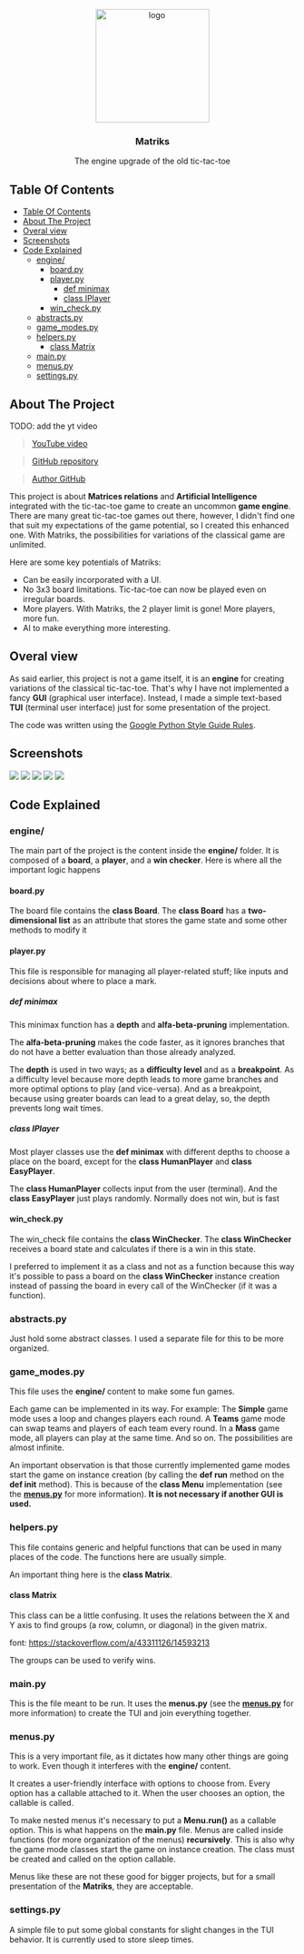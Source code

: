 <p align="center">
	<a><img src="assets/Logo.png" alt="logo" width="200" height="200"></a>
	<h3 align="center">Matriks</h3>
	<p align="center">The engine upgrade of the old tic-tac-toe</p>
</p>

## Table Of Contents
- [Table Of Contents](#table-of-contents)
- [About The Project](#about-the-project)
- [Overal view](#overal-view)
- [Screenshots](#screenshots)
- [Code Explained](#code-explained)
  - [engine/](#engine)
    - [board.py](#boardpy)
    - [player.py](#playerpy)
      - [def minimax](#def-minimax)
      - [class IPlayer](#class-iplayer)
    - [win_check.py](#win_checkpy)
  - [abstracts.py](#abstractspy)
  - [game_modes.py](#game_modespy)
  - [helpers.py](#helperspy)
    - [class Matrix](#class-matrix)
  - [main.py](#mainpy)
  - [menus.py](#menuspy)
  - [settings.py](#settingspy)

## About The Project
TODO: add the yt video
> [YouTube video]()

> [GitHub repository](https://github.com/Davi-S/tic_tac_toe.py-2.0)

> [Author GitHub](https://github.com/Davi-S)

This project is about **Matrices relations** and **Artificial Intelligence** integrated with the tic-tac-toe game to create an uncommon **game engine**.
There are many great tic-tac-toe games out there, however, I didn't find one that suit my expectations of the game potential, so I created this enhanced one.
With Matriks, the possibilities for variations of the classical game are unlimited.

Here are some key potentials of Matriks:

* Can be easily incorporated with a UI.
* No 3x3 board limitations. Tic-tac-toe can now be played even on irregular boards.
* More players. With Matriks, the 2 player limit is gone! More players, more fun.
* AI to make everything more interesting.

## Overal view
As said earlier, this project is not a game itself, it is an **engine** for creating variations of the classical tic-tac-toe. That's why I have not implemented a fancy **GUI** (graphical user interface). Instead, I made a simple text-based **TUI** (terminal user interface) just for some presentation of the project.

The code was written using the [Google Python Style Guide Rules](https://google.github.io/styleguide/pyguide.html).

## Screenshots
<img src='assets/ss1-c.png'/>
<img src='assets/ss2-c.png'/>
<img src='assets/ss3-c.png'/>
<img src='assets/ss4-c.png'/>
<img src='assets/ss6-c.png'/>

## Code Explained
### engine/
The main part of the project is the content inside the **engine/** folder. It is composed of a **board**, a **player**, and a **win checker**.
Here is where all the important logic happens

#### board.py
The board file contains the **class Board**.
The **class Board**  has a **two-dimensional list** as an attribute that stores the game state and some other methods to modify it

#### player.py
This file is responsible for managing all player-related stuff; like inputs and decisions about where to place a mark.

##### def minimax
This minimax function has a **depth** and **alfa-beta-pruning** implementation.

The **alfa-beta-pruning** makes the code faster, as it ignores branches that do not have a better evaluation than those already analyzed.

The **depth** is used in two ways; as a **difficulty level** and as a **breakpoint**.
As a difficulty level because more depth leads to more game branches and more optimal options to play (and vice-versa). And as a breakpoint, because using greater boards can lead to a great delay, so, the depth prevents long wait times.

##### class IPlayer
Most player classes use the **def minimax** with different depths to choose a place on the board, except for the **class HumanPlayer** and **class EasyPlayer**.

The **class HumanPlayer** collects input from the user (terminal).
And the **class EasyPlayer** just plays randomly. Normally does not win, but is fast

#### win_check.py
The win_check file contains the **class WinChecker**.
The **class WinChecker** receives a board state and calculates if there is a win in this state.

I preferred to implement it as a class and not as a function because this way it's possible to pass a board on the **class WinChecker** instance creation instead of passing the board in every call of the WinChecker (if it was a function).

### abstracts.py
Just hold some abstract classes. I used a separate file for this to be more organized.

### game_modes.py
This file uses the **engine/** content to make some fun games.

Each game can be implemented in its way. For example:
The **Simple** game mode uses a loop and changes players each round.
A **Teams** game mode can swap teams and players of each team every round.
In a **Mass** game mode, all players can play at the same time.
And so on. The possibilities are almost infinite.

An important observation is that those currently implemented game modes start the game on instance creation (by calling the **def run** method on the **def __init__** method).
This is because of the **class Menu** implementation (see the [**menus.py**](#menus.py) for more information). **It is not necessary if another GUI is used.**

### helpers.py
This file contains generic and helpful functions that can be used in many places of the code.
The functions here are usually simple.

An important thing here is the **class Matrix**.

#### class Matrix
This class can be a little confusing. It uses the relations between the X and Y axis to find groups (a row, column, or diagonal) in the given matrix.

font: https://stackoverflow.com/a/43311126/14593213

The groups can be used to verify wins.

### main.py
This is the file meant to be run.
It uses the **menus.py** (see the [**menus.py**](#menus.py) for more information) to create the TUI and join everything together.

### menus.py
This is a very important file, as it dictates how many other things are going to work. Even though it interferes with the **engine/** content.

It creates a user-friendly interface with options to choose from. Every option has a callable attached to it. When the user chooses an option, the callable is called.

To make nested menus it's necessary to put a **Menu.run()** as a callable option.
This is what happens on the **main.py** file. Menus are called inside functions (for more organization of the menus) **recursively**.
This is also why the game mode classes start the game on instance creation. The class must be created and called on the option callable.

Menus like these are not these good for bigger projects, but for a small presentation of the **Matriks**, they are acceptable.

### settings.py
A simple file to put some global constants for slight changes in the TUI behavior.
It is currently used to store sleep times.